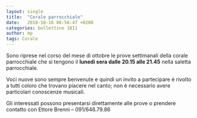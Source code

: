 ```yaml
---
layout: single
title:  "Corale parrocchiale"
date:   2018-10-16 06:56:47 +0200
categories: bollettino 1811
author: mp
tags: Corale
---
```



Sono riprese nel corso del mese di ottobre le prove settimanali della corale parrocchiale che si tengono il **lunedì sera dalle 20.15 alle 21.45** nella saletta parrocchiale. 

Voci nuove sono sempre benvenute e quindi un invito a partecipare è rivolto a tutti coloro che trovano piacere nel canto; non è necessario avere particolari conoscenze musicali. 

Gli interessati possono presentarsi direttamente alle prove o prendere contatto con Ettore Brenni – 091/646.79.86
